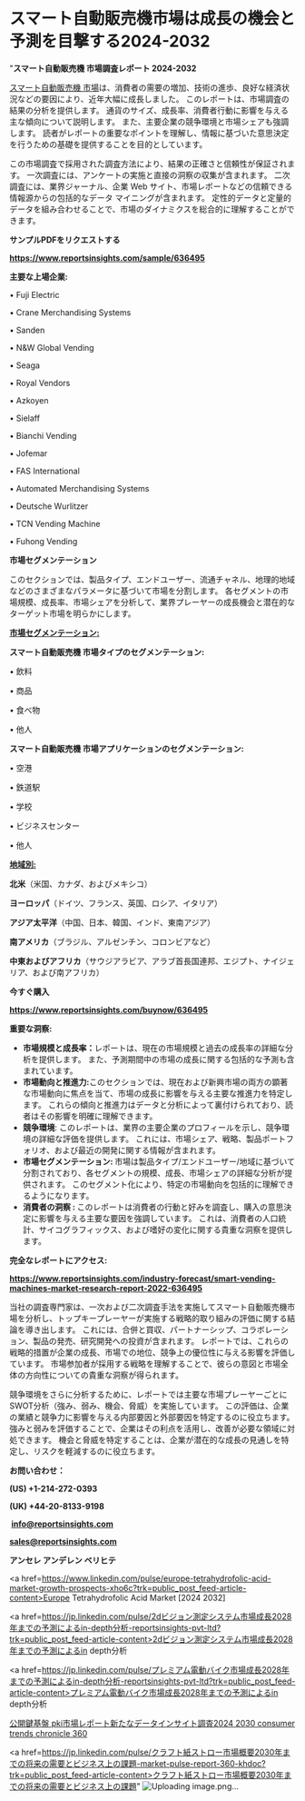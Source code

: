 # スマート自動販売機市場は成長の機会と予測を目撃する2024-2032

"<strong>スマート自動販売機 市場調査レポート 2024-2032</strong>

<a href=https://www.reportsinsights.com/sample/636495>スマート自動販売機 市場</a>は、消費者の需要の増加、技術の進歩、良好な経済状況などの要因により、近年大幅に成長しました。 このレポートは、市場調査の結果の分析を提供します。 通貨のサイズ、成長率、消費者行動に影響を与える主な傾向について説明します。 また、主要企業の競争環境と市場シェアも強調します。 読者がレポートの重要なポイントを理解し、情報に基づいた意思決定を行うための基礎を提供することを目的としています。

この市場調査で採用された調査方法により、結果の正確さと信頼性が保証されます。 一次調査には、アンケートの実施と直接の洞察の収集が含まれます。 二次調査には、業界ジャーナル、企業 Web サイト、市場レポートなどの信頼できる情報源からの包括的なデータ マイニングが含まれます。 定性的データと定量的データを組み合わせることで、市場のダイナミクスを総合的に理解することができます。

<strong><b>サンプルPDFをリクエストする</b></strong>

<a href=https://www.reportsinsights.com/sample/636495><strong><u>https://www.reportsinsights.com/sample/636495</u></strong></a>

<strong>主要な上場企業:</strong>

• Fuji Electric

• Crane Merchandising Systems

• Sanden

• N&W Global Vending

• Seaga

• Royal Vendors

• Azkoyen

• Sielaff

• Bianchi Vending

• Jofemar

• FAS International

• Automated Merchandising Systems

• Deutsche Wurlitzer

• TCN Vending Machine

• Fuhong Vending

<strong>市場セグメンテーション</strong>

このセクションでは、製品タイプ、エンドユーザー、流通チャネル、地理的地域などのさまざまなパラメータに基づいて市場を分割します。 各セグメントの市場規模、成長率、市場シェアを分析して、業界プレーヤーの成長機会と潜在的なターゲット市場を明らかにします。

<strong><u>市場セグメンテーション</u></strong><strong><u>:</u></strong>

<strong>スマート自動販売機 市場タイプのセグメンテーション:</strong>

• 飲料

• 商品

• 食べ物

• 他人

<strong>スマート自動販売機 市場アプリケーションのセグメンテーション:</strong>

• 空港

• 鉄道駅

• 学校

• ビジネスセンター

• 他人

<strong><u>地域別</u></strong><strong><u>:</u></strong>

<strong>北米</strong>（米国、カナダ、およびメキシコ）

<strong>ヨーロッパ</strong>（ドイツ、フランス、英国、ロシア、イタリア）

<strong>アジア太平洋</strong>（中国、日本、韓国、インド、東南アジア）

<strong>南アメリカ</strong>（ブラジル、アルゼンチン、コロンビアなど）

<strong>中東およびアフリカ</strong>（サウジアラビア、アラブ首長国連邦、エジプト、ナイジェリア、および南アフリカ）

<strong>今すぐ購入</strong>

<a href=https://www.reportsinsights.com/buynow/636495><strong><u>https://www.reportsinsights.com/buynow/636495</u></strong></a>

<strong>重要な洞察:</strong>
<ul>
  <li><strong>市場規模と成長率：</strong>レポートは、現在の市場規模と過去の成長率の詳細な分析を提供します。 また、予測期間中の市場の成長に関する包括的な予測も含まれています。</li>
  <li><strong>市場動向と推進力:</strong>このセクションでは、現在および新興市場の両方の顕著な市場動向に焦点を当て、市場の成長に影響を与える主要な推進力を特定します。 これらの傾向と推進力はデータと分析によって裏付けられており、読者はその影響を明確に理解できます。</li>
  <li><strong>競争環境</strong>: このレポートは、業界の主要企業のプロフィールを示し、競争環境の詳細な評価を提供します。 これには、市場シェア、戦略、製品ポートフォリオ、および最近の開発に関する情報が含まれます。</li>
  <li><strong>市場セグメンテーション: </strong>市場は製品タイプ/エンドユーザー/地域に基づいて分割されており、各セグメントの規模、成長、市場シェアの詳細な分析が提供されます。 このセグメント化により、特定の市場動向を包括的に理解できるようになります。</li>
  <li><strong>消費者の洞察 : </strong>このレポートは消費者の行動と好みを調査し、購入の意思決定に影響を与える主要な要因を強調しています。 これは、消費者の人口統計、サイコグラフィックス、および嗜好の変化に関する貴重な洞察を提供します。</li>
</ul>
<strong>完全なレポートにアクセス:</strong>

<a href=https://www.reportsinsights.com/industry-forecast/smart-vending-machines-market-research-report-2022-636495><strong><u><b>https://www.reportsinsights.com/industry-forecast/smart-vending-machines-market-research-report-2022-636495</b></u></strong></a>

当社の調査専門家は、一次および二次調査手法を実施してスマート自動販売機市場を分析し、トップキープレーヤーが実施する戦略的取り組みの評価に関する結論を導き出します。 これには、合併と買収、パートナーシップ、コラボレーション、製品の発売、研究開発への投資が含まれます。 レポートでは、これらの戦略的措置が企業の成長、市場での地位、競争上の優位性に与える影響を評価しています。 市場参加者が採用する戦略を理解することで、彼らの意図と市場全体の方向性についての貴重な洞察が得られます。

競争環境をさらに分析するために、レポートでは主要な市場プレーヤーごとにSWOT分析（強み、弱み、機会、脅威）を実施しています。 この評価は、企業の業績と競争力に影響を与える内部要因と外部要因を特定するのに役立ちます。 強みと弱みを評価することで、企業はその利点を活用し、改善が必要な領域に対処できます。 機会と脅威を特定することは、企業が潜在的な成長の見通しを特定し、リスクを軽減するのに役立ちます。

<strong>お問い合わせ：</strong>

<strong>(US) +1-214-272-0393</strong>

<strong>(UK) +44-20-8133-9198</strong>

<strong> </strong><a href=info@reportsinsights.com><strong><u>info@reportsinsights.com</u></strong></a>

<a href=sales@reportsinsights.com><strong><u>sales@reportsinsights.com</u></strong></a>

<strong>アンセレ アンデレン ベリヒテ</strong>

<a href=https://www.linkedin.com/pulse/europe-tetrahydrofolic-acid-market-growth-prospects-xho6c?trk=public_post_feed-article-content>Europe Tetrahydrofolic Acid Market [2024 2032]</a>

<a href=https://jp.linkedin.com/pulse/2dビジョン測定システム市場成長2028年までの予測によるin-depth分析-reportsinsights-pvt-ltd?trk=public_post_feed-article-content>2dビジョン測定システム市場成長2028年までの予測によるin depth分析</a>

<a href=https://jp.linkedin.com/pulse/プレミアム電動バイク市場成長2028年までの予測によるin-depth分析-reportsinsights-pvt-ltd?trk=public_post_feed-article-content>プレミアム電動バイク市場成長2028年までの予測によるin depth分析</a>

<a href=https://www.linkedin.com/pulse/公開鍵基盤-pki市場レポート新たなデータインサイト調査2024-2030-consumer-trends-chronicle-360/>公開鍵基盤 pki市場レポート新たなデータインサイト調査2024 2030 consumer trends chronicle 360</a>

<a href=https://jp.linkedin.com/pulse/クラフト紙ストロー市場概要2030年までの将来の需要とビジネス上の課題-market-pulse-report-360-khdoc?trk=public_post_feed-article-content>クラフト紙ストロー市場概要2030年までの将来の需要とビジネス上の課題</a>"
![Uploading image.png…]()
